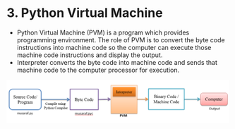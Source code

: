 # 3. Python Virtual Machine

- Python Virtual Machine (PVM) is a program which provides programming environment. The role of PVM is to convert the byte code instructions into machine code so the computer can execute those machine code instructions and display the output.
- Interpreter converts the byte code into machine code and sends that machine code to the computer processor for execution.


![Diagram](/3_Python_Virtual_Machine/image.png)
 
    